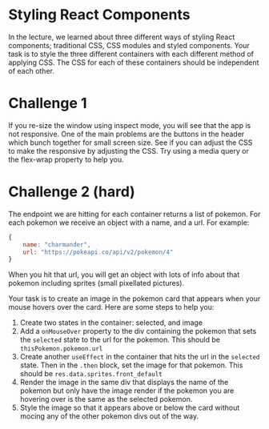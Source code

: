 # Styling React Components

In the lecture, we learned about three different ways of styling React components; traditional CSS, CSS modules and styled components. Your task is to style the three different containers with each different method of applying CSS. The CSS for each of these containers should be independent of each other.

# Challenge 1

If you re-size the window using inspect mode, you will see that the app is not responsive. One of the main problems are the buttons in the header which bunch together for small screen size. See if you can adjust the CSS to make the responsive by adjusting the CSS. Try using a media query or the flex-wrap property to help you.

# Challenge 2 (hard)

The endpoint we are hitting for each container returns a list of pokemon. For each pokemon we receive an object with a name, and a url. For example:
```js
{
    name: "charmander",
    url: "https://pokeapi.co/api/v2/pokemon/4"
}
```
When you hit that url, you will get an object with lots of info about that pokemon including sprites (small pixellated pictures).

Your task is to create an image in the pokemon card that appears when your mouse hovers over the card. Here are some steps to help you:

1. Create two states in the container: selected, and image
2. Add a `onMouseOver` property to the div containing the pokemon that sets the `selected` state to the url for the pokemon. This should be `thisPokemon.pokemon.url`
3. Create another `useEffect` in the container that hits the url in the `selected` state. Then in the `.then` block, set the image for that pokemon. This should be `res.data.sprites.front_default`
4. Render the image in the same div that displays the name of the pokemon but only have the image render if the pokemon you are hovering over is the same as the selected pokemon.
5. Style the image so that it appears above or below the card without mocing any of the other pokemon divs out of the way.
